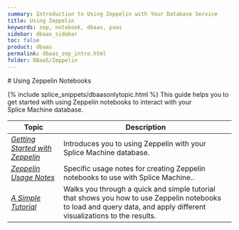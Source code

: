 ```yaml
---
summary: Introduction to Using Zeppelin with Your Database Service
title: Using Zeppelin
keywords: zep, notebook, dbaas, paas
sidebar: dbaas_sidebar
toc: false
product: dbaas
permalink: dbaas_zep_intro.html
folder: DBaaS/Zeppelin
---
```

<section>
<div class="TopicContent" data-swiftype-index="true" markdown="1">
# Using Zeppelin Notebooks

{% include splice_snippets/dbaasonlytopic.html %}
This guide helps you to get started with using Zeppelin notebooks to
interact with your Splice Machine database.

<table>
            <col />
            <col />
            <thead>
                <tr>
                    <th>Topic</th>
                    <th>Description</th>
                </tr>
            </thead>
            <tbody>
                <tr>
                    <td><em><a href="dbaas_zep_getstarted.html">Getting Started with Zeppelin</a></em></td>
                    <td>Introduces you to using Zeppelin with your Splice Machine database.</td>
                </tr>
                <tr>
                    <td><em><a href="dbaas_zep_notes.html">Zeppelin Usage Notes</a></em></td>
                    <td>Specific usage notes for creating Zeppelin notebooks to use with Splice Machine..</td>
                </tr>
                <tr>
                    <td><em><a href="dbaas_zep_simple.html">A Simple Tutorial</a></em></td>
                    <td>Walks you through a quick and simple tutorial that shows you how to use Zeppelin notebooks to load and query data, and apply different visualizations to the results.</td>
                </tr>
            </tbody>
        </table>
</div>
</section>

